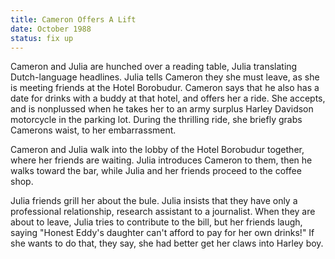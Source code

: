 ```yaml
---
title: Cameron Offers A Lift
date: October 1988 
status: fix up
---
```

Cameron and Julia are hunched over a reading table, Julia translating
Dutch-language headlines. Julia tells Cameron they she must leave, as
she is meeting friends at the Hotel Borobudur. Cameron says that he also
has a date for drinks with a buddy at that hotel, and offers her a ride.
She accepts, and is nonplussed when he takes her to an army surplus
Harley Davidson motorcycle in the parking lot. During the thrilling
ride, she briefly grabs Camerons waist, to her embarrassment. 

Cameron and Julia walk into the lobby of the Hotel Borobudur together,
where her friends are waiting. Julia introduces Cameron to them, then he
walks toward the bar, while Julia and her friends proceed to the coffee shop. 

Julia friends grill her about the bule. Julia insists that they have only a professional relationship, research assistant to a journalist. When they are about to leave, Julia tries to contribute to the bill, but her friends laugh, saying "Honest Eddy's daughter can't afford to pay for her own drinks!" If she
wants to do that, they say, she had better get her claws into Harley
boy.




